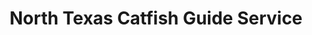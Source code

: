---
title: "North Texas Catfish Guide Service"
url: /fort-worth/north-texas-catfish-guide-service/
shop: fishing
---